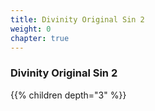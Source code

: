 ```yaml
---
title: Divinity Original Sin 2
weight: 0
chapter: true
---
```


### Divinity Original Sin 2

{{% children depth="3" %}}